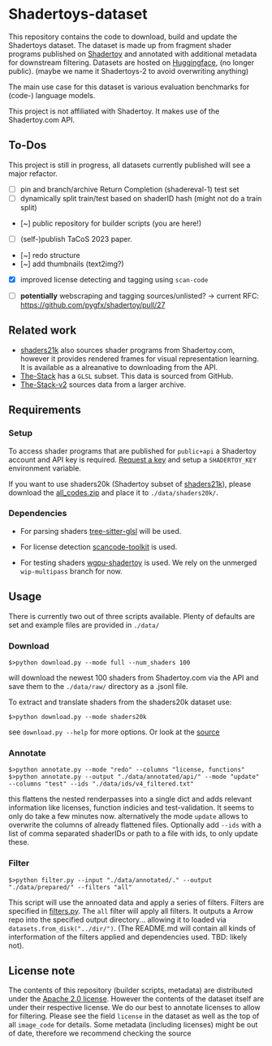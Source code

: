 # Shadertoys-dataset

This repository contains the code to download, build and update the Shadertoys dataset.
The dataset is made up from fragment shader programs published on [Shadertoy](https://www.shadertoy.com/) and annotated with additional metadata for downstream filtering.
Datasets are hosted on [Huggingface](https://huggingface.co/datasets/Vipitis/Shadertoys), (no longer public). (maybe we name it Shadertoys-2 to avoid overwriting anything)

The main use case for this dataset is various evaluation benchmarks for (code-) language models.

This project is not affiliated with Shadertoy. It makes use of the Shadertoy.com API.

## To-Dos
This project is still in progress, all datasets currently published will see a major refactor.
- [ ] pin and branch/archive Return Completion (shadereval-1) test set
- [ ] dynamically split train/test based on shaderID hash (might not do a train split)
- [~] public repository for builder scripts (you are here!)
- [ ] (self-)publish TaCoS 2023 paper. 
- [~] redo structure
- [~] add thumbnails (text2img?)
- [x] improved license detecting and tagging using `scan-code` 
- [ ] **potentially** webscraping and tagging sources/unlisted? -> current RFC: https://github.com/pygfx/shadertoy/pull/27


## Related work
* [shaders21k](https://mbaradad.github.io/shaders21k/) also sources shader programs from Shadertoy.com, however it provides rendered frames for visual representation learning. It is available as a alreanative to downloading from the API.
* [The-Stack](https://huggingface.co/datasets/bigcode/the-stack) has a `GLSL` subset. This data is sourced from GitHub.
* [The-Stack-v2](https://huggingface.co/datasets/bigcode/the-stack-v2) sources data from a larger archive. 

## Requirements
### Setup

To access shader programs that are published for `public+api` a Shadertoy account and API key is required. [Request a key](https://www.shadertoy.com/howto#q2) and setup a `SHADERTOY_KEY` environment variable.

If you want to use shaders20k (Shadertoy subset of [shaders21k](https://mbaradad.github.io/shaders21k/)), please download the [all_codes.zip](http://data.csail.mit.edu/synthetic_training/shaders21k/all_codes.zip) and place it to `./data/shaders20k/`.

### Dependencies

* For parsing shaders [tree-sitter-glsl](https://github.com/tree-sitter-grammars/tree-sitter-glsl) will be used.

* For license detection [scancode-toolkit](https://github.com/nexB/scancode-toolkit) is used.

* For testing shaders [wgpu-shadertoy](https://github.com/pygfx/shadertoy) is used. We rely on the unmerged `wip-multipass` branch for now.

## Usage

There is currently two out of three scripts available. Plenty of defaults are set and example files are provided in `./data/`

### Download
```shell
$>python download.py --mode full --num_shaders 100
```
will download the newest 100 shaders from Shadertoy.com via the API and save them to the `./data/raw/` directory as a .jsonl file.

To extract and translate shaders from the shaders20k dataset use:
```shell
$>python download.py --mode shaders20k
```

see `download.py --help` for more options. Or look at the [source](./download.py)

### Annotate
```shell
$>python annotate.py --mode "redo" --columns "license, functions"
$>python annotate.py --output "./data/annotated/api/" --mode "update" --columns "test" --ids "./data/ids/v4_filtered.txt"
```
this flattens the nested renderpasses into a single dict and adds relevant information like licenses, function indicies and test-validation. It seems to only do take a few minutes now.
alternatively the mode `update` allows to overwrite the columns of already flattened files.
Optionally add `--ids` with a list of comma separated shaderIDs or path to a file with ids, to only update these.

### Filter
```shell
$>python filter.py --input "./data/annotated/." --output "./data/prepared/" --filters "all"
```
This script will use the annoated data and apply a series of filters. Filters are specified in [filters.py](./filters.py). The `all` filter will apply all filters.
It outputs a Arrow repo into the specified output directory... allowing it to loaded via `datasets.from_disk("../dir/")`. (The README.md will contain all kinds of interformation of the filters applied and dependencies used. TBD: likely not).



## License note
The contents of this repository (builder scripts, metadata) are distributed under the [Apache 2.0 license](./LICENSE). However the contents of the dataset itself are under their respective license. We do our best to annotate licenses to allow for filtering. Please see the field `license` in the dataset as well as the top of all `image_code` for details. Some metadata (including licenses) might be out of date, therefore we recommend checking the source